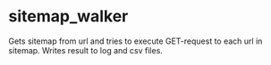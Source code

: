 # sitemap_walker
Gets sitemap from url and tries to execute GET-request to each url in sitemap.
Writes result to log and csv files.
